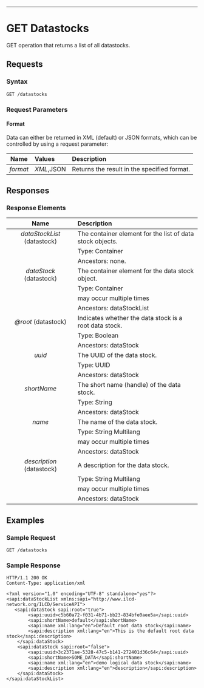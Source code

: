 ---

GET Datastocks
==============

GET operation that returns a list of all datastocks.

Requests
--------

### Syntax

    GET /datastocks

### Request Parameters

#### Format

Data can either be returned in XML (default) or JSON formats, which can be controlled by using a request parameter:

| Name             |Values      | Description                                 |
| :------------:   |:---------- | :-----------------------------------------  |
| *format*         | *XML*,JSON | Returns the result in the specified format. |


Responses
---------

### Response Elements

| Name           | Description                                               |
| :------------: | :-------------------------------------------------------- |
| *dataStockList* (datastock) | The container element for the list of data stock objects. |
|                | Type: Container                                           |
|                | Ancestors: none.                                          |
| *dataStock* (datastock)    | The container element for the data stock object.          |
|    			 | Type: Container                                           |
|                | may occur multiple times                                  |
|                | Ancestors: dataStockList                                  |
| *@root* (datastock)     | Indicates whether the data stock is a root data stock.    |
| 			     | Type: Boolean                                             |
|                | Ancestors: dataStock                                      |
| *uuid*         | The UUID of the data stock.                               |
|                | Type: UUID                                                |
|                | Ancestors: dataStock                                      |
| *shortName*    | The short name (handle) of the data stock.                |
|                | Type: String                                              |
|                | Ancestors: dataStock                                      |
| *name*         | The name of the data stock.                               |
|                | Type: String Multilang                                    |
|                | may occur multiple times                                  |
|                | Ancestors: dataStock                                      |
| *description* (datastock)  | A description for the data stock.             |
|    			 | Type: String Multilang                                    |
|                | may occur multiple times                                  |
|                | Ancestors: dataStock                                      |

Examples
--------

### Sample Request

    GET /datastocks

### Sample Response

    HTTP/1.1 200 OK
    Content-Type: application/xml

~~~~ {.myxml}
<?xml version="1.0" encoding="UTF-8" standalone="yes"?>
<sapi:dataStockList xmlns:sapi="http://www.ilcd-network.org/ILCD/ServiceAPI">
   <sapi:dataStock sapi:root="true">
        <sapi:uuid>c5b60a72-f031-4b71-bb23-834bfe0aee5a</sapi:uuid>
        <sapi:shortName>default</sapi:shortName>
        <sapi:name xml:lang="en">Default root data stock</sapi:name>
        <sapi:description xml:lang="en">This is the default root data stock</sapi:description>
    </sapi:dataStock>
    <sapi:dataStock sapi:root="false">
        <sapi:uuid>3c2371ae-5328-47c5-b141-272401d36c64</sapi:uuid>
        <sapi:shortName>SOME_DATA</sapi:shortName>
        <sapi:name xml:lang="en">demo logical data stock</sapi:name>
        <sapi:description xml:lang="en">description</sapi:description>
    </sapi:dataStock>
</sapi:dataStockList>
~~~~
